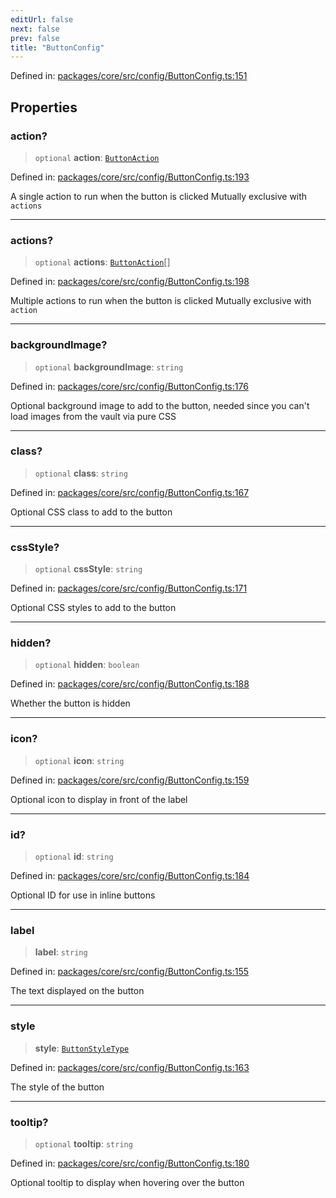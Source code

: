 ```yaml
---
editUrl: false
next: false
prev: false
title: "ButtonConfig"
---
```


Defined in: [packages/core/src/config/ButtonConfig.ts:151](https://github.com/mProjectsCode/obsidian-meta-bind-plugin/blob/43804cae2c305431d6768245a6348f2ee7f14fca/packages/core/src/config/ButtonConfig.ts#L151)

## Properties

### action?

> `optional` **action**: [`ButtonAction`](/obsidian-meta-bind-plugin-docs/api/type-aliases/buttonaction/)

Defined in: [packages/core/src/config/ButtonConfig.ts:193](https://github.com/mProjectsCode/obsidian-meta-bind-plugin/blob/43804cae2c305431d6768245a6348f2ee7f14fca/packages/core/src/config/ButtonConfig.ts#L193)

A single action to run when the button is clicked
Mutually exclusive with `actions`

***

### actions?

> `optional` **actions**: [`ButtonAction`](/obsidian-meta-bind-plugin-docs/api/type-aliases/buttonaction/)[]

Defined in: [packages/core/src/config/ButtonConfig.ts:198](https://github.com/mProjectsCode/obsidian-meta-bind-plugin/blob/43804cae2c305431d6768245a6348f2ee7f14fca/packages/core/src/config/ButtonConfig.ts#L198)

Multiple actions to run when the button is clicked
Mutually exclusive with `action`

***

### backgroundImage?

> `optional` **backgroundImage**: `string`

Defined in: [packages/core/src/config/ButtonConfig.ts:176](https://github.com/mProjectsCode/obsidian-meta-bind-plugin/blob/43804cae2c305431d6768245a6348f2ee7f14fca/packages/core/src/config/ButtonConfig.ts#L176)

Optional background image to add to the button,
needed since you can't load images from the vault via pure CSS

***

### class?

> `optional` **class**: `string`

Defined in: [packages/core/src/config/ButtonConfig.ts:167](https://github.com/mProjectsCode/obsidian-meta-bind-plugin/blob/43804cae2c305431d6768245a6348f2ee7f14fca/packages/core/src/config/ButtonConfig.ts#L167)

Optional CSS class to add to the button

***

### cssStyle?

> `optional` **cssStyle**: `string`

Defined in: [packages/core/src/config/ButtonConfig.ts:171](https://github.com/mProjectsCode/obsidian-meta-bind-plugin/blob/43804cae2c305431d6768245a6348f2ee7f14fca/packages/core/src/config/ButtonConfig.ts#L171)

Optional CSS styles to add to the button

***

### hidden?

> `optional` **hidden**: `boolean`

Defined in: [packages/core/src/config/ButtonConfig.ts:188](https://github.com/mProjectsCode/obsidian-meta-bind-plugin/blob/43804cae2c305431d6768245a6348f2ee7f14fca/packages/core/src/config/ButtonConfig.ts#L188)

Whether the button is hidden

***

### icon?

> `optional` **icon**: `string`

Defined in: [packages/core/src/config/ButtonConfig.ts:159](https://github.com/mProjectsCode/obsidian-meta-bind-plugin/blob/43804cae2c305431d6768245a6348f2ee7f14fca/packages/core/src/config/ButtonConfig.ts#L159)

Optional icon to display in front of the label

***

### id?

> `optional` **id**: `string`

Defined in: [packages/core/src/config/ButtonConfig.ts:184](https://github.com/mProjectsCode/obsidian-meta-bind-plugin/blob/43804cae2c305431d6768245a6348f2ee7f14fca/packages/core/src/config/ButtonConfig.ts#L184)

Optional ID for use in inline buttons

***

### label

> **label**: `string`

Defined in: [packages/core/src/config/ButtonConfig.ts:155](https://github.com/mProjectsCode/obsidian-meta-bind-plugin/blob/43804cae2c305431d6768245a6348f2ee7f14fca/packages/core/src/config/ButtonConfig.ts#L155)

The text displayed on the button

***

### style

> **style**: [`ButtonStyleType`](/obsidian-meta-bind-plugin-docs/api/enumerations/buttonstyletype/)

Defined in: [packages/core/src/config/ButtonConfig.ts:163](https://github.com/mProjectsCode/obsidian-meta-bind-plugin/blob/43804cae2c305431d6768245a6348f2ee7f14fca/packages/core/src/config/ButtonConfig.ts#L163)

The style of the button

***

### tooltip?

> `optional` **tooltip**: `string`

Defined in: [packages/core/src/config/ButtonConfig.ts:180](https://github.com/mProjectsCode/obsidian-meta-bind-plugin/blob/43804cae2c305431d6768245a6348f2ee7f14fca/packages/core/src/config/ButtonConfig.ts#L180)

Optional tooltip to display when hovering over the button
